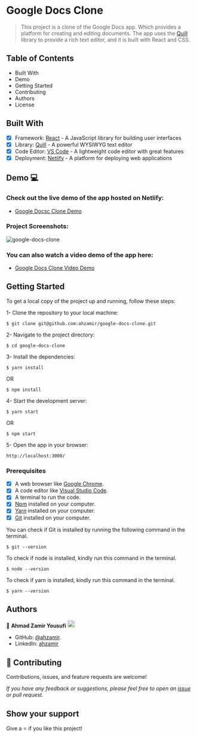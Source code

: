 # Google Docs Clone

> This project is a clone of the Google Docs app. Which provides a platform for creating and editing documents. The app uses the [Quill](https://quilljs.com/) library to provide a rich text editor, and it is built with React and CSS.

## Table of Contents
- Built With
- Demo
- Getting Started
- Contributing
- Authors
- License

## Built With 

- [x] Framework: [React](https://reactjs.org/) - A JavaScript library for building user interfaces
- [x] Library: [Quill](https://quilljs.com/) - A powerful WYSIWYG text editor
- [x] Code Editor: [VS Code](https://code.visualstudio.com/) - A lightweight code editor with great features
- [x] Deployment: [Netlify](https://www.netlify.com/) - A platform for deploying web applications

## Demo 💻
### Check out the live demo of the app hosted on Netlify:
- [Google Docsc Clone Demo](https://ahzamir-google-docs-clone.netlify.app/)

### Project Screenshots:

![google-docs-clone](https://github.com/ahzamir/google-docs-clone/assets/96838030/f5c3f5c1-a763-4350-89ba-e5b9b7c821f1)

### You can also watch a video demo of the app here:

- [Google Docs Clone Video Demo](https://www.loom.com/share/03367980018947e18131e0aa801f0752)

## Getting Started

To get a local copy of the project up and running, follow these steps:

1- Clone the repository to your local machine:
```
$ git clone git@github.com:ahzamir/google-docs-clone.git
```

2- Navigate to the project directory:
```
$ cd google-docs-clone
```

3- Install the dependencies:
```
$ yarn install
```
OR
```
$ npm install
```

4- Start the development server:
```
$ yarn start
```
OR
```
$ npm start
```
5- Open the app in your browser:
```
http://localhost:3000/
```

### Prerequisites

- [x] A web browser like [Google Chrome](https://www.google.com/chrome/).
- [x] A code editor like [Visual Studio Code](https://code.visualstudio.com/).
- [x] A terminal to run the code.
- [x] [Npm](https://www.npmjs.com/) installed on your computer.
- [x] [Yarn](https://yarnpkg.com/) installed on your computer.
- [x] [Git](https://git-scm.com/) installed on your computer.

You can check if Git is installed by running the following command in the terminal.
```
$ git --version
```

To check if node is installed, kindly run this command in the terminal.
```
$ node --version
```

To check if yarn is installed, kindly run this command in the terminal.
```
$ yarn --version
```

## Authors

👤 **Ahmad Zamir Yousufi** <img src="https://emojis.slackmojis.com/emojis/images/1531849430/4246/blob-sunglasses.gif?1531849430" width="20"/>

- GitHub: [@ahzamir](https://github.com/ahzamir).
- LinkedIn: [ahzamir](https://www.linkedin.com/in/ahzamir/)

## 🤝 Contributing

Contributions, issues, and feature requests are welcome!

_If you have any feedback or suggestions, please feel free to open an [issue](https://github.com/ahzamir/google-docs-clone/issues) or pull request._

## Show your support

Give a ⭐️ if you like this project!
